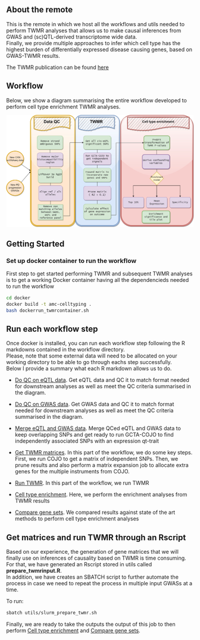 ## About the remote

This is the remote in which we host all the workflows and utils needed to perform TWMR analyses that allows us to make causal inferences from GWAS and (sc)QTL-derived transcriptome wide data.  
Finally, we provide multiple approaches to infer which cell type has the highest burden of differentially expressed disease causing genes, based on GWAS-TWMR results.

The TWMR publication can be found [here](https://www.nature.com/articles/s41467-019-10936-0)


## Workflow

Below, we show a diagram summarising the entire workflow developed to perform cell type enrichment TWMR analyses.  

![workflow_img](https://github.com/AMCalejandro/celltype_twmr/blob/master/img/cte_twmr_diagram.jpg)





## Getting Started


### Set up docker container to run the workflow

First step to get started performing TWMR and subsequent TWMR analyses is to get a working Docker container
having all the dependencieds needed to run the workflow


```bash
cd docker
docker build -t amc-celltyping .
bash dockerrun_twmrcontainer.sh
```



## Run each workflow step


Once docker is installed, you can run each workflow step following the R markdowns contained in the workflow directory.  
Please, note that some external data will need to be allocated on your working directory to be able to go through eachs step successfully.  
Below I provide a summary what each R markdown allows us to do.  




* [Do QC on eQTL data](https://github.com/AMCalejandro/celltype_twmr/blob/master/workflow/1.eqtlfiles_qc.Rmd). Get eQTL data and QC it to match format needed for downstream analyses as well as meet the QC criteria summarised in the diagram.  

* [Do QC on GWAS data](https://github.com/AMCalejandro/celltype_twmr/blob/master/workflow/2.gwasfiles_qc.Rmd). Get GWAS data and QC it to match format needed for downstream analyses as well as meet the QC criteria summarised in the diagram.  

* [Merge eQTL and GWAS data](https://github.com/AMCalejandro/celltype_twmr/blob/master/workflow/3.eqtlgwasmerge.Rmd). Merge QCed eQTL and GWAS data to keep overlapping SNPs and get ready to run GCTA-COJO to find independently associated SNPs with an expression qt-trait

* [Get TWMR matrices](https://github.com/AMCalejandro/celltype_twmr/blob/master/workflow/4.matrix_generate.Rmd). In this part of the workflow, we do some key steps. First, we run COJO to get a matrix of independent SNPs. Then, we prune results and also perform a matrix expansion job to allocate extra genes for the multiple instruments from COJO.  

* [Run TWMR](https://github.com/AMCalejandro/celltype_twmr/blob/master/workflow/5.run_twmr.Rmd). In this part of the workflow, we run TWMR

* [Cell type enrichment](https://github.com/AMCalejandro/celltype_twmr/blob/master/workflow/6.enrichment_analysis.Rmd). Here, we perform the enrichment analyses from TWMR results

* [Compare gene sets](https://github.com/AMCalejandro/celltype_twmr/blob/master/workflow/7.compare_geneSets.Rmd). We compared results against state of the art methods to perform cell type enrichment analyses



## Get matrices and run TWMR through an Rscript

Based on our experience, the generation of gene matrices that we will finally use on inferences of causality based on TWMR is time consuming.  
For that, we have generated an Rscript stored in utils called **prepare_twmrinput.R**.  
In addition, we have creates an SBATCH script to further automate the process in case we need to repeat the process in multiple input GWASs at a time.  

To run:

```bash
sbatch utils/slurm_prepare_twmr.sh
```

Finally, we are ready to take the outputs the output of this job to then perform [Cell type enrichment](https://github.com/AMCalejandro/celltype_twmr/blob/master/workflow/6.enrichment_analysis.Rmd) and [Compare gene sets](https://github.com/AMCalejandro/celltype_twmr/blob/master/workflow/7.compare_geneSets.Rmd).  